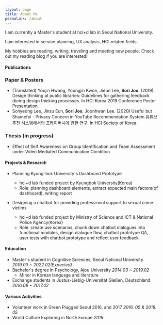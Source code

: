 ```yaml
---
layout: page
title: About Me
permalink: /about
---
```


I am currently a Master's student at hci+d lab in Seoul National University. 


I am interested in service planning, UX analysis, HCI related fields. 


My hobbies are reading, writing, traveling and meeting new people. Check out my reading blog if you are interested!



#### Publications

### Paper & Posters

- (Translated) Youjin Hwang, Youngjin Kwon, Jieun Lee, **Sori Joo**. (2019). Design thinking at public libraries: Guidelines for gathering feedback during design thinking processes. In HCI Korea 2019 Conference Poster Presentation.
- Sohyeong Lee, Jinsu Eun, **Sori Joo**, Joonhwan Lee. (2020) Useful but Shameful - Privacy Concern in YouTube Recommendation System 유튜브 추천 시스템에서의 프라이버시에 관한 연구. In HCI Society of Korea


### Thesis (in progress)

- Effect of Self Awareness on Group Identification and Team Assessment under Video Mediated Communication Condition



#### Projects & Research

- Planning Kyung-bok University's Dashboard Prototype
  - hci+d lab funded project by Kyungbok University(Korea)
  - Role: planning dashboard elements, extract expected main factors(of dashboard), writing report


- Designing a chatbot for providing professional support to sexual crime victims
  - hci+d lab funded project by Ministry of Science and ICT & National Police Agency(Korea)
  - Role: create use scenarios, chunk down chatbot dialogues into functional modules, design dialogue flow, chatbot prototype QA, user tests with chatbot prototype and reflect user feedback


#### Education

- Master's student in Cognitive Sciences, Seoul National University *2019.03 ~ 2022.02(Expected)*
- Bachelor's degree in Psychology, Ajou University *2014.03 ~ 2019.02*
    - Minor in Korean language and literature
- Exchange students in Justus-Liebig-Universität Gießen, Deutschland *2016.08 ~ 2017.02*

#### Various Activities

- Volunteer work in Green Plugged Seoul 2016, and 2017 *2016. 05 & 2018. 05*
- World Culture Exploring in North Europe *2016*

